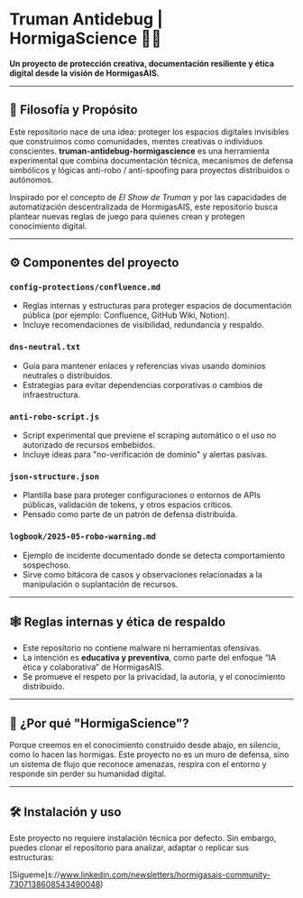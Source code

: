 # Truman Antidebug | HormigaScience 🐜🧠 

**Un proyecto de protección creativa, documentación resiliente y ética digital desde la visión de HormigasAIS.** 

--- 

## 🧠 Filosofía y Propósito 

Este repositorio nace de una idea: proteger los espacios digitales invisibles que construimos como comunidades, mentes creativas o individuos conscientes. **truman-antidebug-hormigascience** es una herramienta experimental que combina documentación técnica, mecanismos de defensa simbólicos y lógicas anti-robo / anti-spoofing para proyectos distribuidos o autónomos. 

Inspirado por el concepto de *El Show de Truman* y por las capacidades de automatización descentralizada de HormigasAIS, este repositorio busca plantear nuevas reglas de juego para quienes crean y protegen conocimiento digital. 

--- 

## ⚙️ Componentes del proyecto 

### `config-protections/confluence.md`
- Reglas internas y estructuras para proteger espacios de documentación pública (por ejemplo: Confluence, GitHub Wiki, Notion).
- Incluye recomendaciones de visibilidad, redundancia y respaldo. 

### `dns-neutral.txt`
- Guía para mantener enlaces y referencias vivas usando dominios neutrales o distribuidos.
- Estrategias para evitar dependencias corporativas o cambios de infraestructura. 

### `anti-robo-script.js`
- Script experimental que previene el scraping automático o el uso no autorizado de recursos embebidos.
- Incluye ideas para "no-verificación de dominio" y alertas pasivas. 

### `json-structure.json`
- Plantilla base para proteger configuraciones o entornos de APIs públicas, validación de tokens, y otros espacios críticos.
- Pensado como parte de un patrón de defensa distribuida. 

### `logbook/2025-05-robo-warning.md`
- Ejemplo de incidente documentado donde se detecta comportamiento sospechoso.
- Sirve como bitácora de casos y observaciones relacionadas a la manipulación o suplantación de recursos. 

--- 

## 🕸️ Reglas internas y ética de respaldo 

- Este repositorio no contiene malware ni herramientas ofensivas.
- La intención es **educativa y preventiva**, como parte del enfoque “IA ética y colaborativa” de HormigasAIS.
- Se promueve el respeto por la privacidad, la autoría, y el conocimiento distribuido. 

--- 

## 🐜 ¿Por qué "HormigaScience"? 

Porque creemos en el conocimiento construido desde abajo, en silencio, como lo hacen las hormigas. Este proyecto no es un muro de defensa, sino un sistema de flujo que reconoce amenazas, respira con el entorno y responde sin perder su humanidad digital. 

--- 

## 🛠 Instalación y uso 

Este proyecto no requiere instalación técnica por defecto. Sin embargo, puedes clonar el repositorio para analizar, adaptar o replicar sus estructuras: 



[Sigueme]s://www.linkedin.com/newsletters/hormigasais-community-7307138608543490048)
